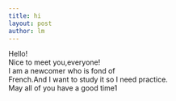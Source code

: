 ```yaml
---
title: hi 
layout: post
author: lm
---
```

<p>Hello!<br />
Nice to meet you,everyone!<br />
I am a newcomer who is fond of<br />
French.And I want to study it so I need practice.<br />
May all of you have a good time1</p>
